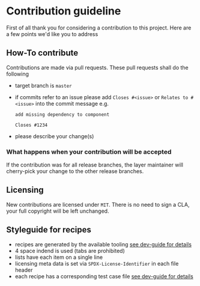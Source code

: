 # Contribution guideline

First of all thank you for considering a contribution to this project.
Here are a few points we'd like you to address

## How-To contribute

Contributions are made via pull requests.
These pull requests shall do the following

- target branch is `master`
- if commits refer to an issue please add `Closes #<issue>` or `Relates to #<issue>` into the commit message
  e.g.

  ```text
  add missing dependency to component

  Closes #1234
  ```

- please describe your change(s)

### What happens when your contribution will be accepted

If the contribution was for all release branches, the layer maintainer will cherry-pick your change to the other release branches.

## Licensing

New contributions are licensed under `MIT`.
There is no need to sign a CLA, your full copyright will be left unchanged.

## Styleguide for recipes

- recipes are generated by the available tooling [see dev-guide for details](scripts/README.md)
- 4 space indend is used (tabs are prohibited)
- lists have each item on a single line
- licensing meta data is set via `SPDX-License-Identifier` in each file header
- each recipe has a corresponding test case file [see dev-guide for details](scripts/README.md)
